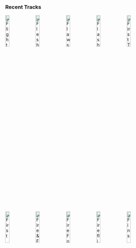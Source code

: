 ### Recent Tracks
[<img src='https://lastfm.freetls.fastly.net/i/u/300x300/234d13f86faa7a44b304517458776161.png' width='16%' height='16%' alt='Flight'>](https://www.last.fm/music/dutchkid/_/flight)&nbsp;&nbsp;&nbsp;&nbsp;[<img src='https://lastfm.freetls.fastly.net/i/u/300x300/4211646a3ce739547d15cb694f930858.png' width='16%' height='16%' alt='Flesh and Blood'>](https://www.last.fm/music/half%2bmoon%2brun/_/flesh%2band%2bblood)&nbsp;&nbsp;&nbsp;&nbsp;[<img src='https://lastfm.freetls.fastly.net/i/u/300x300/90a4432699af42149072e0177151108a.png' width='16%' height='16%' alt='Flaws'>](https://www.last.fm/music/bastille/_/flaws)&nbsp;&nbsp;&nbsp;&nbsp;[<img src='https://lastfm.freetls.fastly.net/i/u/300x300/9a9d1214457c4103c16d960ceb19a1cc.png' width='16%' height='16%' alt='Flashed Junk Mind'>](https://www.last.fm/music/milky%2bchance/_/flashed%2bjunk%2bmind)&nbsp;&nbsp;&nbsp;&nbsp;[<img src='https://lastfm.freetls.fastly.net/i/u/300x300/9fa13cd974a60f0659f45246ca0a7f28.png' width='16%' height='16%' alt='First Time'>](https://www.last.fm/music/daya/_/first%2btime)&nbsp;&nbsp;&nbsp;&nbsp;<br>[<img src='https://lastfm.freetls.fastly.net/i/u/300x300/cf384c733af8411cc18430e82dfbc106.png' width='16%' height='16%' alt='First'>](https://www.last.fm/music/cold%2bwar%2bkids/_/first)&nbsp;&nbsp;&nbsp;&nbsp;[<img src='https://lastfm.freetls.fastly.net/i/u/300x300/05ef3164f8a3f443045a142a5d5c2b86.png' width='16%' height='16%' alt='Fire & Fury'>](https://www.last.fm/music/overcoats/_/fire%2b%2526%2bfury)&nbsp;&nbsp;&nbsp;&nbsp;[<img src='https://lastfm.freetls.fastly.net/i/u/300x300/b50c43f752854ddc66b757875bc3ca46.png' width='16%' height='16%' alt='Fire For You'>](https://www.last.fm/music/cannons/_/fire%2bfor%2byou)&nbsp;&nbsp;&nbsp;&nbsp;[<img src='https://lastfm.freetls.fastly.net/i/u/300x300/e9531f2936cad8831fddd1f3e807a5c3.png' width='16%' height='16%' alt='Fireflies'>](https://www.last.fm/music/owl%2bcity/_/fireflies)&nbsp;&nbsp;&nbsp;&nbsp;[<img src='https://lastfm.freetls.fastly.net/i/u/300x300/ecf63b9458c1460aab5ec87b02924309.png' width='16%' height='16%' alt='Fins'>](https://www.last.fm/music/jimmy%2bbuffett/_/fins)&nbsp;&nbsp;&nbsp;&nbsp;<br>